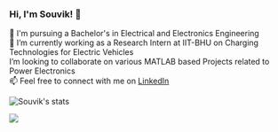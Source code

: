 ### Hi, I'm Souvik! 👋


🌱 I'm pursuing a Bachelor's in Electrical and Electronics Engineering <br/>
🔭 I’m currently working as a Research Intern at IIT-BHU on Charging Technologies for Electric Vehicles<br/>
I’m looking to collaborate on various MATLAB based Projects related to Power Electronics  <br/>
📫 Feel free to connect with me on [LinkedIn](https://www.linkedin.com/in/souvik-datta03/)<br/>

![Souvik's stats](https://github-readme-stats.vercel.app/api?username=souvik0306)<br/>

![](https://komarev.com/ghpvc/?username=souvik0306)

